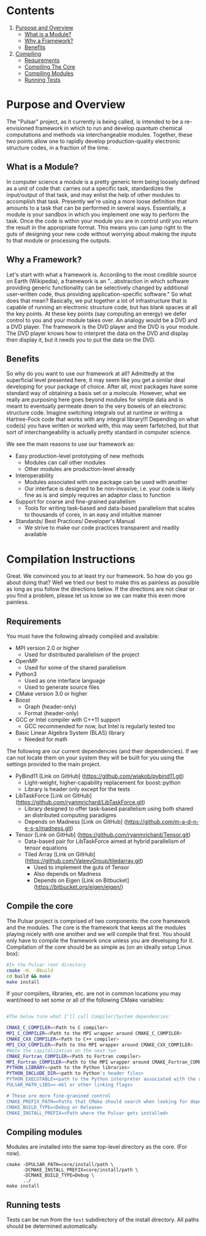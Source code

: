 # Contents
  1. [Purpose and Overview](#purpose-and-overview)
     - [What is a Module?](#what-is-a-module?)
     - [Why a Framework?](#why-a-framework?)
     - [Benefits](#benefits)
  2. [Compiling](#compiliation-instructions)
     - [Requirements](#requirements)
     - [Compiling The Core](#compile-the-core)
     - [Compiling Modules](#compiling-modules)
     - [Running Tests](#running-tests)

# Purpose and Overview

The "Pulsar" project, as it currently is being called, is intended to be a
re-envisioned framework in which to run and develop quantum chemical computations
and methods via interchangeable modules.  Together, these two points allow one
to rapidly develop production-quality electronic structure codes, in a fraction
of the time.

## What is a Module?

In computer science a module is a pretty generic term being loosely defined as
a unit of code that: carries out a specific task, standardizes the input/output
of that task, and may enlist the help of other modules to accomplish that task.
Presently we're using a more loose definition that amounts to a task that can
be performed in several ways.  Essentially, a module is your sandbox in which you
implement one way to perform the task.  Once the code is within your module you
are in control until you return the result in the appropriate format.  This
means you can jump right to the guts of designing your new code without worrying
about making the inputs to that module or processing the outputs.

## Why a Framework?

Let's start with what a framework is.  According to the most credible source on
Earth (Wikipedia), a framework is an "...abstraction in which software providing
generic functionality can be selectively changed by additional user-written code,
 thus providing application-specific software."  So what does that mean?
Basically, we put together a lot of infrastructure that is capable of running an
electronic structure code, but has blank spaces at all the key points.  At these
key points (say computing an energy) we defer control to you and your module
takes over.  An analogy would be a DVD and a DVD player.  The framework is the
DVD player and the DVD is your module.  The DVD player knows how to interpret
the data on the DVD and display then display it, but it needs
you to put the data on the DVD.


## Benefits

So why do you want to use our framework at all?  Admittedly at the superficial
level presented here, it may seem like you get a similar deal
developing for your package of choice.  After all, most packages have some
standard way of obtaining a basis set or a molecule.  However, what we really
are purposing here goes beyond modules for simple data and is meant to
eventually permeate down to the very bowels of an electronic structure code.
Imagine switching integrals out at runtime or writing a Hartree-Fock code that
works with any integral library!!! Depending on what code(s) you have written or
worked with, this may seem farfetched, but that sort of interchangeability is
actually pretty standard in computer science.

We see the main reasons to use our framework as:

- Easy production-level prototyping of new methods
  - Modules can call other modules
  - Other modules are production-level already
- Interoperability
  - Modules associated with one package can be used with another
  - Our interface is designed to be non-invasive, i.e. your code is likely fine
    as is and simply requires an adaptor class to function
- Support for coarse and fine-grained parallelism
  - Tools for writing task-based and data-based parallelism that scales to 
    thousands of cores, in an easy and intuitive manner
- Standards/ Best Practices/ Developer's Manual
  - We strive to make our code practices transparent and readily available

# Compilation Instructions

Great.  We convinced you to at least try our framework.  So how do you go about
doing that?  Well we tried our best to make this as painless as possible as long
as you follow the directions below.  If the directions are not clear or you find
a problem, please let us know so we can make this even more painless.

## Requirements
  
You must have the following already compiled and available:
  * MPI version 2.0 or higher
    * Used for distributed parallelism of the project
  * OpenMP 
    * Used for some of the shared parallelism
  * Python3
    * Used as one interface language
    * Used to generate source files
  * CMake version 3.0 or higher
  * Boost 
    * Graph (header-only)
    * Format (header-only)
  * GCC or Intel compiler with C++11 support
    * GCC recommended for now, but Intel is regularly tested too
  * Basic Linear Algebra System (BLAS) library
    * Needed for math

The following are our current dependencies (and their dependencies).  If we can
not locate them on your system they will be built for you using the settings
provided to the main project.
  * PyBind11 [Link on GitHub] (https://github.com/wjakob/pybind11.git)
    * Light-weight, higher-capability replacement for boost::python
    * Library is header only except for the tests
  * LibTaskForce [Link on GitHub] (https://github.com/ryanmrichard/LibTaskForce.git)
    * Library designed to offer task-based parallelism using both shared an distributed computing paradigms
    * Depends on Madness [Link on GitHub] (https://github.com/m-a-d-n-e-s-s/madness.git)
  * Tensor [Link on GitHub] (https://github.com/ryanmrichard/Tensor.git)
    * Data-based pair for LibTaskForce aimed at hybrid parallelism of tensor equations
    * Tiled Array [Link on GitHub] (https://github.com/ValeevGroup/tiledarray.git)
      * Used to implement the guts of Tensor
      * Also depends on Madness
      * Depends on Eigen [Link on Bitbucket] (https://bitbucket.org/eigen/eigen/) 

## Compile the core

The Pulsar project is comprised of two components: the core framework and the
 modules.
The core is the framework that keeps all the modules playing nicely with one
another and we will compile that first.  You should only have to compile the
framework once unless you are developing for it.  Compilation of the core 
should be as simple as (on an ideally setup Linux box):

```Bash
#In the Pulsar root directory
cmake -H. -Bbuild
cd build && make
make install
```

If your compilers, libraries, etc. are not in common locations you may want/need
 to set some or all of the following CMake variables:

```Bash

#The below tune what I'll call Compiler/System dependencies:

CMAKE_C_COMPILER=<Path to C compiler>
MPI_C_COMPILER=<Path to the MPI wrapper around CMAKE_C_COMPILER>
CMAKE_CXX_COMPILER=<Path to C++ compiler>
MPI_CXX_COMPILER=<Path to the MPI wrapper around CMAKE_CXX_COMPILER>
#Note the capitalization on the next two
CMAKE_Fortran_COMPILER=<Path to Fortran compiler>
MPI_Fortran_COMPILER=<Path to the MPI wrapper around CMAKE_Fortran_COMPILER>
PYTHON_LIBRARY=<path to the Python libraries>
PYTHON_INCLUDE_DIR=<path to Python's header files>
PYTHON_EXECUTABLE=<path to the Python interpreter associated with the above>
PULSAR_MATH_LIBS=<-mkl or other linking flags>

# These are more fine-granined control
CMAKE_PREFIX_PATH=<Paths that CMake should search when looking for dependencies>
CMAKE_BUILD_TYPE=<Debug or Release>
CMAKE_INSTALL_PREFIX=<Path where the Pulsar gets installed>
```

## Compiling modules

Modules are installed into the same top-level directory as the core.
(For now).

    cmake -DPULSAR_PATH=core/install/path \
          -DCMAKE_INSTALL_PREFIX=core/install/path \
          -DCMAKE_BUILD_TYPE=Debug \
          ../
    make install



## Running tests

Tests can be run from the `test` subdirectory of the install directory. All paths should
be determined automatically.

